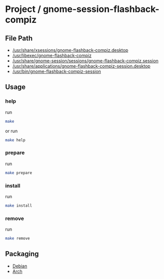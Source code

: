 
# Project / gnome-session-flashback-compiz


## File Path

* [/usr/share/xsessions/gnome-flashback-compiz.desktop](pkg-root/usr/share/xsessions/gnome-flashback-compiz.desktop)
* [/usr/libexec/gnome-flashback-compiz](pkg-root/usr/libexec/gnome-flashback-compiz)
* [/usr/share/gnome-session/sessions/gnome-flashback-compiz.session](pkg-root/usr/share/gnome-session/sessions/gnome-flashback-compiz.session)
* [/usr/share/applications/gnome-flashback-compiz-session.desktop](pkg-root/usr/share/applications/gnome-flashback-compiz-session.desktop)
* [/usr/bin/gnome-flashback-compiz-session](pkg-root/usr/bin/gnome-flashback-compiz-session)


## Usage

### help

run

``` sh
make
```

or run

``` sh
make help
```


### prepare

run

``` sh
make prepare
```


### install

run

``` sh
make install
```


### remove

run

``` sh
make remove
```


## Packaging

* [Debian](https://github.com/samwhelp/note-about-ubuntu/tree/gh-pages/_demo/packaging/gnome-session/gnome-session-flashback/gnome-session-flashback-compiz)
* [Arch](https://github.com/samwhelp/ezarcher-adjustment/tree/main/project/ezarcher-adjustment-system/ezarcher-adjustment-packaging/pack/alternative/de/gnome-flashback/gnome-flashback-compiz/ezarcher-adjustment-modeling-gnome-flashback-compiz-session-main)
